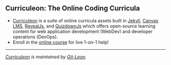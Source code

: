## Curriculeon: The Online Coding Curricula
* [Curriculeon](https://curriculeon.github.io/Curriculeon/) is a suite of online curricula assets built in [Jekyll](https://jekyllrb.com/), [Canvas LMS](https://github.com/instructure/canvas-lms/wiki), [RevealJs](https://github.com/hakimel/reveal.js/), and [QuizdownJs](https://github.com/bonartm/quizdown-js) which offers open-source learning content for web application development (WebDev) and developer operations (DevOps).
* Enroll in the [online course](https://bit.ly/curriculeon-courses) for live 1-on-1 help!
<hr>

_[Curriculeon](https://curriculeon.github.io/Curriculeon/) is maintained by [Git-Leon](https://github.com/Git-Leon)._
